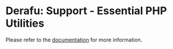 # Derafu: Support - Essential PHP Utilities

Please refer to the [documentation](https://www.derafu.dev/docs/core/support) for more information.
